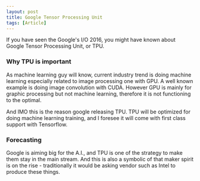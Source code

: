 ```yaml
---
layout: post
title: Google Tensor Processing Unit
tags: [Article]
---
```



If you have seen the Google's I/O 2016, you might have known about Google Tensor Processing Unit, or TPU.

### Why TPU is important
As machine learning guy will know, current industry trend is doing machine learning especially related to image processing one with GPU. A well known example is doing image convolution with CUDA. However GPU is mainly for graphic processing but not machine learning, therefore it is not functioning to the optimal.

And IMO this is the reason google releasing TPU. TPU will be optimized for doing machine learning training, and I foresee  it will come with first class support with Tensorflow.

### Forecasting
Google is aiming big for the A.I., and TPU is one of the strategy to make them stay in the main stream. And this is also a symbolic of that maker spirit is on the rise - traditionally it would be asking vendor such as Intel to produce these things.
